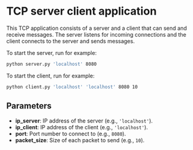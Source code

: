 # TCP server client application

This TCP application consists of a server and a client that can send and receive messages. The server listens for incoming connections and the client connects to the server and sends messages.

To start the server, run for example:
```sh
python server.py 'localhost' 8080
```

To start the client, run for example:
```sh
python client.py 'localhost' 'localhost' 8080 10
```

## Parameters

- **ip_server**: IP address of the server (e.g., `'localhost'`).
- **ip_client**: IP address of the client (e.g., `'localhost'`).
- **port**: Port number to connect to (e.g., `8080`).
- **packet_size**: Size of each packet to send (e.g., `10`).
